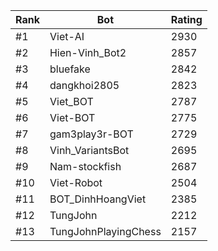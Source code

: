 Rank|Bot|Rating
---|---|---
#1|Viet-AI|2930
#2|Hien-Vinh_Bot2|2857
#3|bluefake|2842
#4|dangkhoi2805|2823
#5|Viet_BOT|2787
#6|Viet-BOT|2775
#7|gam3play3r-BOT|2729
#8|Vinh_VariantsBot|2695
#9|Nam-stockfish|2687
#10|Viet-Robot|2504
#11|BOT_DinhHoangViet|2385
#12|TungJohn|2212
#13|TungJohnPlayingChess|2157
